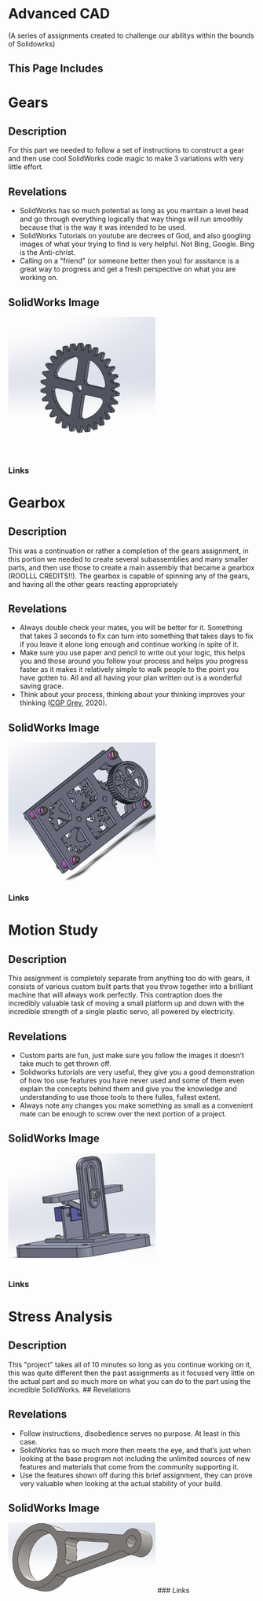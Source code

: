 # Advanced CAD
(A series of assignments created to challenge our abilitys within the bounds of Solidowrks)
## This Page Includes

# Gears

## Description
For this part we needed to follow a set of instructions to construct a gear and then use cool SolidWorks code magic to make 3 variations with very little effort. 

## Revelations

* SolidWorks has so much potential as long as you maintain a level head and go through everything logically that way things will run smoothly because that is the way it was intended to be used.
* SolidWorks Tutorials on youtube are decrees of God, and also googling images of what your trying to find is very helpful. Not Bing, Google. Bing is the Anti-christ. 
* Calling on a "friend" (or someone better then you) for assitance is a great way to progress and get a fresh perspective on what you are working on. 

## SolidWorks Image
<img src="CAD Screenshots/root gear image.PNG" width=300px>

### Links

# Gearbox

## Description
This was a continuation or rather a completion of the gears assignment, in this portion we needed to create several subassemblies and many smaller parts, and then use those to create a main assembly that became a gearbox (ROOLLL CREDITS!!). The gearbox is capable of spinning any of the gears, and having all the other gears reacting appropriately     

## Revelations

* Always double check your mates, you will be better for it. Something that takes 3 seconds to fix can turn into something that takes days to fix if you leave it alone long enough and continue working in spite of it.
* Make sure you use paper and pencil to write out your logic, this helps you and those around you follow your process and helps you progress faster as it makes it relatively simple to walk people to the point you have gotten to. All and all having your plan written out is a wonderful saving grace.
* Think about your process, thinking about your thinking improves your thinking ([CGP Grey](https://www.youtube.com/watch?v=NVGuFdX5guE), 2020). 

## SolidWorks Image
<img src="CAD Screenshots/gearbox capture.PNG" width=300px>

### Links

# Motion Study

## Description
This assignment is completely separate from anything too do with gears, it consists of various custom built parts that you throw together into a brilliant machine that will always work perfectly. This contraption does the incredibly valuable task of moving a small platform up and down with the incredible strength of a single plastic servo, all powered by electricity. 

## Revelations
* Custom parts are fun, just make sure you follow the images it doesn’t take much to get thrown off.
* Solidworks tutorials are very useful, they give you a good demonstration of how too use features you have never used and some of them even explain the concepts behind them and give you the knowledge and understanding to use those tools to there fulles, fullest extent.  
* Always note any changes you make something as small as a convenient mate can be enough to screw over the next portion of a project.

## SolidWorks Image

<img src="CAD Screenshots/Motion study capture.PNG" width=300px>

### Links

# Stress Analysis

## Description
This "project" takes all of 10 minutes so long as you continue working on it, this was quite different then the past assignments as it focused very little on the actual part and so much more on what you can do to the part using the incredible SolidWorks. ## Revelations

## Revelations
* Follow instructions, disobedience serves no purpose. At least in this case. 
* SolidWorks has so much more then meets the eye, and that’s just when looking at the base program not including the unlimited sources of new features and materials that come from the community supporting it. 
* Use the features shown off during this brief assignment, they can prove very valuable when looking at the actual stability of your build.

## SolidWorks Image
<img src="CAD Screenshots/stress analysis capture.PNG" width=300px>
### Links

